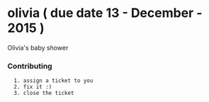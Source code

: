 # olivia ( due date 13 - December - 2015 )
Olivia's baby shower


### Contributing

 ```
   1. assign a ticket to you
   2. fix it :)
   3. close the ticket
 ```
